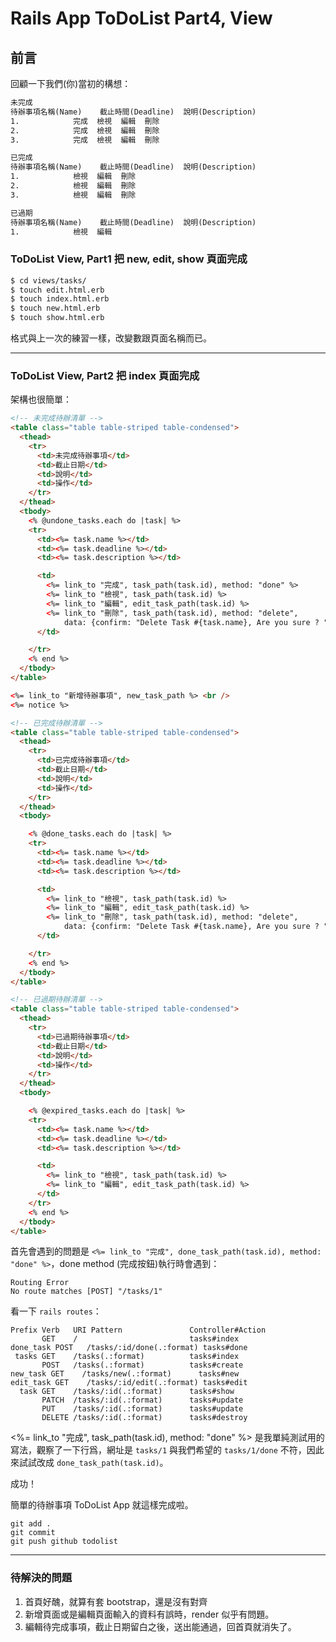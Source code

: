 # Rails App ToDoList Part4, View
## 前言
回顧一下我們(你)當初的構想：

```html
未完成
待辦事項名稱(Name)    截止時間(Deadline)  說明(Description)
1.            完成  檢視  編輯  刪除
2.            完成  檢視  編輯  刪除
3.            完成  檢視  編輯  刪除

已完成
待辦事項名稱(Name)    截止時間(Deadline)  說明(Description)
1.            檢視  編輯  刪除
2.            檢視  編輯  刪除
3.            檢視  編輯  刪除

已過期
待辦事項名稱(Name)    截止時間(Deadline)  說明(Description)
1.            檢視  編輯
```

### ToDoList View, Part1 把 new, edit, show 頁面完成

```bash
$ cd views/tasks/
$ touch edit.html.erb
$ touch index.html.erb
$ touch new.html.erb
$ touch show.html.erb
```

格式與上一次的練習一樣，改變數跟頁面名稱而已。

---
### ToDoList View, Part2 把 index 頁面完成

架構也很簡單：  

```html
<!-- 未完成待辦清單 -->
<table class="table table-striped table-condensed">
  <thead>
    <tr>
      <td>未完成待辦事項</td>
      <td>截止日期</td>
      <td>說明</td>
      <td>操作</td>
    </tr>
  </thead>
  <tbody>
    <% @undone_tasks.each do |task| %>
    <tr>
      <td><%= task.name %></td>
      <td><%= task.deadline %></td>
      <td><%= task.description %></td>

      <td>
        <%= link_to "完成", task_path(task.id), method: "done" %>
        <%= link_to "檢視", task_path(task.id) %>
        <%= link_to "編輯", edit_task_path(task.id) %>
        <%= link_to "刪除", task_path(task.id), method: "delete",
            data: {confirm: "Delete Task #{task.name}, Are you sure ? "} %>
      </td>

    </tr>
    <% end %>
  </tbody>
</table>

<%= link_to "新增待辦事項", new_task_path %> <br />
<%= notice %>

<!-- 已完成待辦清單 -->
<table class="table table-striped table-condensed">
  <thead>
    <tr>
      <td>已完成待辦事項</td>
      <td>截止日期</td>
      <td>說明</td>
      <td>操作</td>
    </tr>
  </thead>
  <tbody>

    <% @done_tasks.each do |task| %>
    <tr>
      <td><%= task.name %></td>
      <td><%= task.deadline %></td>
      <td><%= task.description %></td>

      <td>
        <%= link_to "檢視", task_path(task.id) %>
        <%= link_to "編輯", edit_task_path(task.id) %>
        <%= link_to "刪除", task_path(task.id), method: "delete",
            data: {confirm: "Delete Task #{task.name}, Are you sure ? "} %>
      </td>

    </tr>
    <% end %>
  </tbody>
</table>

<!-- 已過期待辦清單 -->
<table class="table table-striped table-condensed">
  <thead>
    <tr>
      <td>已過期待辦事項</td>
      <td>截止日期</td>
      <td>說明</td>
      <td>操作</td>
    </tr>
  </thead>
  <tbody>

    <% @expired_tasks.each do |task| %>
    <tr>
      <td><%= task.name %></td>
      <td><%= task.deadline %></td>
      <td><%= task.description %></td>

      <td>
        <%= link_to "檢視", task_path(task.id) %>
        <%= link_to "編輯", edit_task_path(task.id) %>
      </td>
    </tr>
    <% end %>
  </tbody>
</table>
```

首先會遇到的問題是 `<%= link_to "完成", done_task_path(task.id), method: "done" %>`，done method (完成按鈕)執行時會遇到：

```log
Routing Error
No route matches [POST] "/tasks/1"
```

看一下 `rails routes`：
```log
Prefix Verb   URI Pattern               Controller#Action
       GET    /                         tasks#index
done_task POST   /tasks/:id/done(.:format) tasks#done
 tasks GET    /tasks(.:format)          tasks#index
       POST   /tasks(.:format)          tasks#create
new_task GET    /tasks/new(.:format)      tasks#new
edit_task GET    /tasks/:id/edit(.:format) tasks#edit
  task GET    /tasks/:id(.:format)      tasks#show
       PATCH  /tasks/:id(.:format)      tasks#update
       PUT    /tasks/:id(.:format)      tasks#update
       DELETE /tasks/:id(.:format)      tasks#destroy
```

<%= link_to "完成", task_path(task.id), method: "done" %> 是我單純測試用的寫法，觀察了一下行爲，網址是 `tasks/1` 與我們希望的 `tasks/1/done` 不符，因此來試試改成 `done_task_path(task.id)`。

成功！

簡單的待辦事項 ToDoList App 就這樣完成啦。

```log
git add .
git commit
git push github todolist
```

---
### 待解決的問題
1. 首頁好醜，就算有套 bootstrap，還是沒有對齊
2. 新增頁面或是編輯頁面輸入的資料有誤時，render 似乎有問題。
3. 編輯待完成事項，截止日期留白之後，送出能通過，回首頁就消失了。
